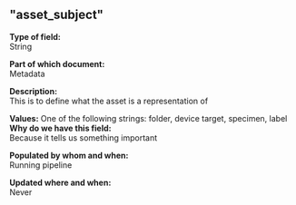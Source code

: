 ## "asset_subject"

**Type of field:**  
String  

**Part of which document:**  
Metadata

**Description:**  
This is to define what the asset is a representation of

**Values:**
One of the following strings: folder, device target, specimen, label
**Why do we have this field:**  
Because it tells us something important  

**Populated by whom and when:**  
Running pipeline

**Updated where and when:**  
Never
